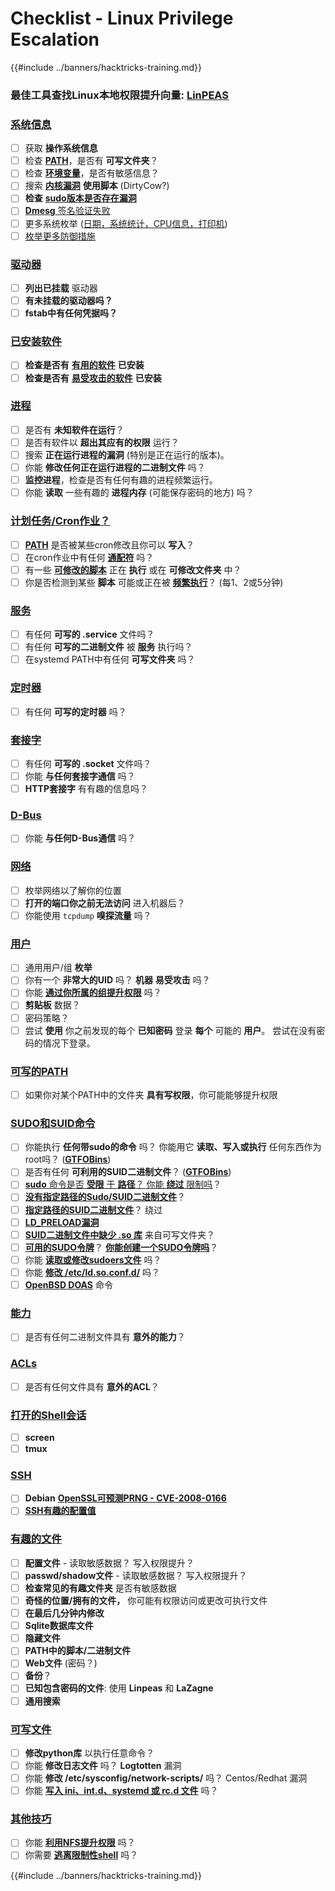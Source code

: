 # Checklist - Linux Privilege Escalation

{{#include ../banners/hacktricks-training.md}}

### **最佳工具查找Linux本地权限提升向量:** [**LinPEAS**](https://github.com/carlospolop/privilege-escalation-awesome-scripts-suite/tree/master/linPEAS)

### [系统信息](privilege-escalation/index.html#system-information)

- [ ] 获取 **操作系统信息**
- [ ] 检查 [**PATH**](privilege-escalation/index.html#path)，是否有 **可写文件夹**？
- [ ] 检查 [**环境变量**](privilege-escalation/index.html#env-info)，是否有敏感信息？
- [ ] 搜索 [**内核漏洞**](privilege-escalation/index.html#kernel-exploits) **使用脚本** (DirtyCow?)
- [ ] **检查** [**sudo版本是否存在漏洞**](privilege-escalation/index.html#sudo-version)
- [ ] [**Dmesg** 签名验证失败](privilege-escalation/index.html#dmesg-signature-verification-failed)
- [ ] 更多系统枚举 ([日期，系统统计，CPU信息，打印机](privilege-escalation/index.html#more-system-enumeration))
- [ ] [枚举更多防御措施](privilege-escalation/index.html#enumerate-possible-defenses)

### [驱动器](privilege-escalation/index.html#drives)

- [ ] **列出已挂载** 驱动器
- [ ] **有未挂载的驱动器吗？**
- [ ] **fstab中有任何凭据吗？**

### [**已安装软件**](privilege-escalation/index.html#installed-software)

- [ ] **检查是否有** [**有用的软件**](privilege-escalation/index.html#useful-software) **已安装**
- [ ] **检查是否有** [**易受攻击的软件**](privilege-escalation/index.html#vulnerable-software-installed) **已安装**

### [进程](privilege-escalation/index.html#processes)

- [ ] 是否有 **未知软件在运行**？
- [ ] 是否有软件以 **超出其应有的权限** 运行？
- [ ] 搜索 **正在运行进程的漏洞** (特别是正在运行的版本)。
- [ ] 你能 **修改任何正在运行进程的二进制文件** 吗？
- [ ] **监控进程**，检查是否有任何有趣的进程频繁运行。
- [ ] 你能 **读取** 一些有趣的 **进程内存** (可能保存密码的地方) 吗？

### [计划任务/Cron作业？](privilege-escalation/index.html#scheduled-jobs)

- [ ] [**PATH**](privilege-escalation/index.html#cron-path) 是否被某些cron修改且你可以 **写入**？
- [ ] 在cron作业中有任何 [**通配符**](privilege-escalation/index.html#cron-using-a-script-with-a-wildcard-wildcard-injection) 吗？
- [ ] 有一些 [**可修改的脚本**](privilege-escalation/index.html#cron-script-overwriting-and-symlink) 正在 **执行** 或在 **可修改文件夹** 中？
- [ ] 你是否检测到某些 **脚本** 可能或正在被 [**频繁执行**](privilege-escalation/index.html#frequent-cron-jobs)？ (每1、2或5分钟)

### [服务](privilege-escalation/index.html#services)

- [ ] 有任何 **可写的 .service** 文件吗？
- [ ] 有任何 **可写的二进制文件** 被 **服务** 执行吗？
- [ ] 在systemd PATH中有任何 **可写文件夹** 吗？

### [定时器](privilege-escalation/index.html#timers)

- [ ] 有任何 **可写的定时器** 吗？

### [套接字](privilege-escalation/index.html#sockets)

- [ ] 有任何 **可写的 .socket** 文件吗？
- [ ] 你能 **与任何套接字通信** 吗？
- [ ] **HTTP套接字** 有有趣的信息吗？

### [D-Bus](privilege-escalation/index.html#d-bus)

- [ ] 你能 **与任何D-Bus通信** 吗？

### [网络](privilege-escalation/index.html#network)

- [ ] 枚举网络以了解你的位置
- [ ] **打开的端口你之前无法访问** 进入机器后？
- [ ] 你能使用 `tcpdump` **嗅探流量** 吗？

### [用户](privilege-escalation/index.html#users)

- [ ] 通用用户/组 **枚举**
- [ ] 你有一个 **非常大的UID** 吗？ **机器** **易受攻击** 吗？
- [ ] 你能 [**通过你所属的组提升权限**](privilege-escalation/interesting-groups-linux-pe/) 吗？
- [ ] **剪贴板** 数据？
- [ ] 密码策略？
- [ ] 尝试 **使用** 你之前发现的每个 **已知密码** 登录 **每个** 可能的 **用户**。 尝试在没有密码的情况下登录。

### [可写的PATH](privilege-escalation/index.html#writable-path-abuses)

- [ ] 如果你对某个PATH中的文件夹 **具有写权限**，你可能能够提升权限

### [SUDO和SUID命令](privilege-escalation/index.html#sudo-and-suid)

- [ ] 你能执行 **任何带sudo的命令** 吗？ 你能用它 **读取、写入或执行** 任何东西作为root吗？ ([**GTFOBins**](https://gtfobins.github.io))
- [ ] 是否有任何 **可利用的SUID二进制文件**？ ([**GTFOBins**](https://gtfobins.github.io))
- [ ] [**sudo** 命令是否 **受限** 于 **路径**？ 你能 **绕过** 限制吗](privilege-escalation/index.html#sudo-execution-bypassing-paths)？
- [ ] [**没有指定路径的Sudo/SUID二进制文件**](privilege-escalation/index.html#sudo-command-suid-binary-without-command-path)？
- [ ] [**指定路径的SUID二进制文件**](privilege-escalation/index.html#suid-binary-with-command-path)？ 绕过
- [ ] [**LD_PRELOAD漏洞**](privilege-escalation/index.html#ld_preload)
- [ ] [**SUID二进制文件中缺少 .so 库**](privilege-escalation/index.html#suid-binary-so-injection) 来自可写文件夹？
- [ ] [**可用的SUDO令牌**](privilege-escalation/index.html#reusing-sudo-tokens)？ [**你能创建一个SUDO令牌吗**](privilege-escalation/index.html#var-run-sudo-ts-less-than-username-greater-than)？
- [ ] 你能 [**读取或修改sudoers文件**](privilege-escalation/index.html#etc-sudoers-etc-sudoers-d) 吗？
- [ ] 你能 [**修改 /etc/ld.so.conf.d/**](privilege-escalation/index.html#etc-ld-so-conf-d) 吗？
- [ ] [**OpenBSD DOAS**](privilege-escalation/index.html#doas) 命令

### [能力](privilege-escalation/index.html#capabilities)

- [ ] 是否有任何二进制文件具有 **意外的能力**？

### [ACLs](privilege-escalation/index.html#acls)

- [ ] 是否有任何文件具有 **意外的ACL**？

### [打开的Shell会话](privilege-escalation/index.html#open-shell-sessions)

- [ ] **screen**
- [ ] **tmux**

### [SSH](privilege-escalation/index.html#ssh)

- [ ] **Debian** [**OpenSSL可预测PRNG - CVE-2008-0166**](privilege-escalation/index.html#debian-openssl-predictable-prng-cve-2008-0166)
- [ ] [**SSH有趣的配置值**](privilege-escalation/index.html#ssh-interesting-configuration-values)

### [有趣的文件](privilege-escalation/index.html#interesting-files)

- [ ] **配置文件** - 读取敏感数据？ 写入权限提升？
- [ ] **passwd/shadow文件** - 读取敏感数据？ 写入权限提升？
- [ ] **检查常见的有趣文件夹** 是否有敏感数据
- [ ] **奇怪的位置/拥有的文件，** 你可能有权限访问或更改可执行文件
- [ ] **在最后几分钟内修改**
- [ ] **Sqlite数据库文件**
- [ ] **隐藏文件**
- [ ] **PATH中的脚本/二进制文件**
- [ ] **Web文件** (密码？)
- [ ] **备份**？
- [ ] **已知包含密码的文件**: 使用 **Linpeas** 和 **LaZagne**
- [ ] **通用搜索**

### [**可写文件**](privilege-escalation/index.html#writable-files)

- [ ] **修改python库** 以执行任意命令？
- [ ] 你能 **修改日志文件** 吗？ **Logtotten** 漏洞
- [ ] 你能 **修改 /etc/sysconfig/network-scripts/** 吗？ Centos/Redhat 漏洞
- [ ] 你能 [**写入 ini、int.d、systemd 或 rc.d 文件**](privilege-escalation/index.html#init-init-d-systemd-and-rc-d) 吗？

### [**其他技巧**](privilege-escalation/index.html#other-tricks)

- [ ] 你能 [**利用NFS提升权限**](privilege-escalation/index.html#nfs-privilege-escalation) 吗？
- [ ] 你需要 [**逃离限制性shell**](privilege-escalation/index.html#escaping-from-restricted-shells) 吗？

{{#include ../banners/hacktricks-training.md}}
